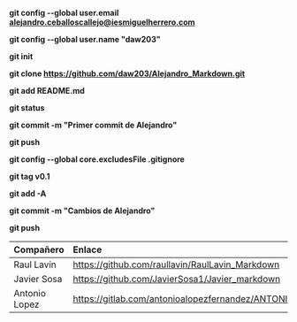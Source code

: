 [comment]: <> (Alejandro Ceballos Callejo)

[comment]: <> (Comandos)

**git config --global user.email alejandro.ceballoscallejo@iesmiguelherrero.com**

**git config --global user.name "daw203"**

**git init**

**git clone https://github.com/daw203/Alejandro_Markdown.git**

**git add README.md**

**git status**

**git commit -m "Primer commit de Alejandro"**

**git push**

**git config --global core.excludesFile .gitignore**

**git tag v0.1**

**git add -A**

**git commit -m "Cambios de Alejandro"**

**git push**

Compañero | Enlace
:---- | :----
Raul Lavin | https://github.com/raullavin/RaulLavin_Markdown
Javier Sosa | https://github.com/JavierSosa1/Javier_markdown
Antonio Lopez | https://gitlab.com/antonioalopezfernandez/ANTONIOLOPEZ_Markdown